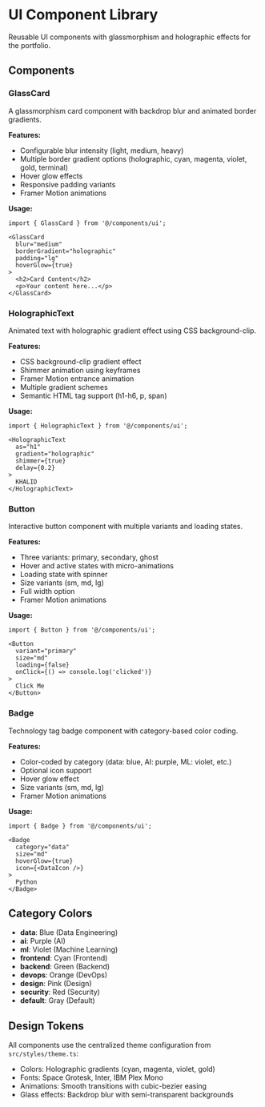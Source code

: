 # UI Component Library

Reusable UI components with glassmorphism and holographic effects for the portfolio.

## Components

### GlassCard

A glassmorphism card component with backdrop blur and animated border gradients.

**Features:**
- Configurable blur intensity (light, medium, heavy)
- Multiple border gradient options (holographic, cyan, magenta, violet, gold, terminal)
- Hover glow effects
- Responsive padding variants
- Framer Motion animations

**Usage:**
```tsx
import { GlassCard } from '@/components/ui';

<GlassCard 
  blur="medium" 
  borderGradient="holographic" 
  padding="lg"
  hoverGlow={true}
>
  <h2>Card Content</h2>
  <p>Your content here...</p>
</GlassCard>
```

### HolographicText

Animated text with holographic gradient effect using CSS background-clip.

**Features:**
- CSS background-clip gradient effect
- Shimmer animation using keyframes
- Framer Motion entrance animation
- Multiple gradient schemes
- Semantic HTML tag support (h1-h6, p, span)

**Usage:**
```tsx
import { HolographicText } from '@/components/ui';

<HolographicText 
  as="h1" 
  gradient="holographic" 
  shimmer={true}
  delay={0.2}
>
  KHALID
</HolographicText>
```

### Button

Interactive button component with multiple variants and loading states.

**Features:**
- Three variants: primary, secondary, ghost
- Hover and active states with micro-animations
- Loading state with spinner
- Size variants (sm, md, lg)
- Full width option
- Framer Motion animations

**Usage:**
```tsx
import { Button } from '@/components/ui';

<Button 
  variant="primary" 
  size="md"
  loading={false}
  onClick={() => console.log('clicked')}
>
  Click Me
</Button>
```

### Badge

Technology tag badge component with category-based color coding.

**Features:**
- Color-coded by category (data: blue, AI: purple, ML: violet, etc.)
- Optional icon support
- Hover glow effect
- Size variants (sm, md, lg)
- Framer Motion animations

**Usage:**
```tsx
import { Badge } from '@/components/ui';

<Badge 
  category="data" 
  size="md"
  hoverGlow={true}
  icon={<DataIcon />}
>
  Python
</Badge>
```

## Category Colors

- **data**: Blue (Data Engineering)
- **ai**: Purple (AI)
- **ml**: Violet (Machine Learning)
- **frontend**: Cyan (Frontend)
- **backend**: Green (Backend)
- **devops**: Orange (DevOps)
- **design**: Pink (Design)
- **security**: Red (Security)
- **default**: Gray (Default)

## Design Tokens

All components use the centralized theme configuration from `src/styles/theme.ts`:

- Colors: Holographic gradients (cyan, magenta, violet, gold)
- Fonts: Space Grotesk, Inter, IBM Plex Mono
- Animations: Smooth transitions with cubic-bezier easing
- Glass effects: Backdrop blur with semi-transparent backgrounds

